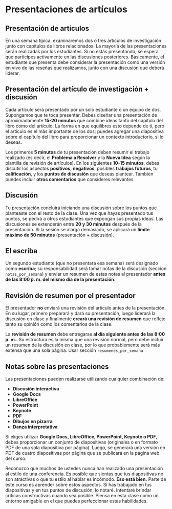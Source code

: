 # Presentaciones de artículos  

## Presentación de artículos  
En una semana típica, examinaremos dos o tres artículos de investigación junto con capítulos de libros relacionados. La mayoría de las presentaciones serán realizadas por los estudiantes. Si no estás presentando, se espera que participes activamente en las discusiones posteriores. Básicamente, el estudiante que presenta debe considerar la presentación como una versión en vivo de las reseñas que realizamos, junto con una discusión que deberá liderar.  

## Presentación del artículo de investigación + discusión  
Cada artículo será presentado por un solo estudiante o un equipo de dos. Supongamos que te toca presentar. Debes diseñar una presentación de aproximadamente **15-20 minutos** que combine ideas tanto del capítulo del libro como del artículo. La forma en que equilibres esto depende de ti, pero el artículo es el más importante de los dos; puedes agregar una diapositiva sobre el capítulo del libro para proporcionar un contexto introductorio, si lo deseas.  

Los primeros **5 minutos** de tu presentación deben resumir el trabajo realizado (es decir, el **Problema a Resolver** y la **Nueva Idea** según la plantilla de revisión de artículos). En los siguientes **10-15 minutos**, debes discutir los aspectos **positivos**, **negativos**, posibles **trabajos futuros**, tu **calificación**, y los **puntos de discusión** que deseas plantear. También puedes incluir **otros comentarios** que consideres relevantes.  

## Discusión  
Tu presentación concluirá iniciando una discusión sobre los puntos que planteaste con el resto de la clase. Una vez que hayas presentado tus puntos, se pedirá a otros estudiantes que expongan sus propias ideas. Las discusiones se extenderán entre **20 y 30 minutos** después de la presentación. Si la sesión se alarga demasiado, se aplicará un **límite máximo de 50 minutos** (presentación + discusión).  

## El escriba  
Un segundo estudiante (que no presentará esa semana) será designado como **escriba**; su responsabilidad será tomar notas de la discusión (seccion ``notas_por_semana``) y enviar un resumen de estas notas al presentador **antes de las 8:00 p. m. del mismo día de la presentación**. 

## Revisión de resumen por el presentador  
El presentador **no** enviará una revisión del artículo antes de la presentación. En su lugar, primero preparará y dará su presentación, luego liderará la discusión en clase y finalmente **creará una revisión de resumen** que refleje tanto su opinión como los comentarios de la clase.  

La **revisión de resumen** debe entregarse **al día siguiente antes de las 8:00 p. m.**. Su estructura es la misma que una revisión normal, pero debe incluir un resumen de la discusión en clase, por lo que probablemente será más extensa que una sola página. Usar sección ``resumenes_por_semana`` 

## Notas sobre las presentaciones  
Las presentaciones pueden realizarse utilizando cualquier combinación de:  
- **Discusión interactiva**  
- **Google Docs**  
- **LibreOffice**  
- **PowerPoint**  
- **Keynote**  
- **PDF**  
- **Dibujos en pizarra**  
- **Danza interpretativa**  

Si eliges utilizar **Google Docs, LibreOffice, PowerPoint, Keynote o PDF**, debes proporcionar un conjunto de diapositivas (originales o en formato PDF de una sola diapositiva por página). Luego, se generará una versión en PDF de cuatro diapositivas por página que se publicará en la página web del curso.  

Reconozco que muchos de ustedes nunca han realizado una presentación al estilo de una conferencia. Es posible que sientas que tus diapositivas no son atractivas o que tu estilo al hablar es incómodo. **Eso está bien.** Parte de este curso es aprender sobre estos aspectos. Si has trabajado en tus diapositivas y en tus puntos de discusión, lo notaré. Intentaré brindar críticas constructivas cuando sea posible. Piensa en esta clase como un entorno amigable en el que puedes perfeccionar estas habilidades.  
